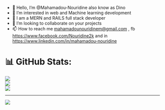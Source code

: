 - 👋 Hello, I’m @Mahamadou-Nouridine also know as Dino
- 👀 I’m interested in web and Machine learning development
- 🌱 I am a MERN and RAILS full stack developer
- 💞️ I’m looking to collaborate on your projects
- 📫 How to reach me mahamadounouridinem@gmail.com , fb https://www.facebook.com/Nouridine2k and in https://www.linkedin.com/in/mahamadou-nouridine
<!---
Mahamadou-Nouridine/Mahamadou-Nouridine is a ✨ special ✨ repository because its `README.md` (this file) appears on your GitHub profile.
You can click the Preview link to take a look at your changes.
--->
# 📊 GitHub Stats:
![](https://github-readme-stats.vercel.app/api?username=mahamadou-nouridine&theme=tokyonight&hide_border=false&include_all_commits=true&count_private=true)<br/>
![](https://github-readme-streak-stats.herokuapp.com/?user=Mahamadou-Nouridine&theme=tokyonight&hide_border=false)<br/>
![](https://github-readme-stats.vercel.app/api/top-langs/?username=Mahamadou-Nouridine&theme=tokyonight&hide_border=false&include_all_commits=true&count_private=true&layout=compact)

---
[![](https://visitcount.itsvg.in/api?id=Mahamadou-Nouridine&icon=0&color=0)](https://visitcount.itsvg.in)

<!-- Proudly created with GPRM ( https://gprm.itsvg.in ) -->
